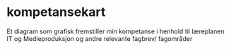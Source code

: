 # kompetansekart
Et diagram som grafisk fremstiller min kompetanse i henhold til læreplanen IT og Medieproduksjon og andre relevante fagbrev/ fagområder
